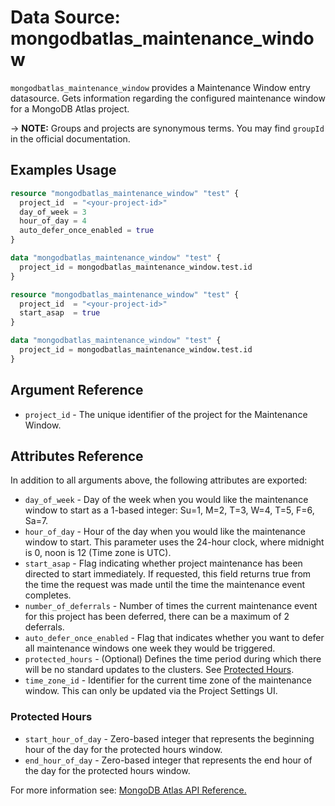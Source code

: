 # Data Source: mongodbatlas_maintenance_window

`mongodbatlas_maintenance_window` provides a Maintenance Window entry datasource. Gets information regarding the configured maintenance window for a MongoDB Atlas project.

-> **NOTE:** Groups and projects are synonymous terms. You may find `groupId` in the official documentation.

## Examples Usage

```terraform
resource "mongodbatlas_maintenance_window" "test" {
  project_id  = "<your-project-id>"
  day_of_week = 3
  hour_of_day = 4
  auto_defer_once_enabled = true
}

data "mongodbatlas_maintenance_window" "test" {
  project_id = mongodbatlas_maintenance_window.test.id
}
```


```terraform
resource "mongodbatlas_maintenance_window" "test" {
  project_id  = "<your-project-id>"
  start_asap  = true 
}

data "mongodbatlas_maintenance_window" "test" {
  project_id = mongodbatlas_maintenance_window.test.id
}
```

## Argument Reference

* `project_id` - The unique identifier of the project for the Maintenance Window.

## Attributes Reference

In addition to all arguments above, the following attributes are exported:

* `day_of_week` - Day of the week when you would like the maintenance window to start as a 1-based integer: Su=1, M=2, T=3, W=4, T=5, F=6, Sa=7.
* `hour_of_day` - Hour of the day when you would like the maintenance window to start. This parameter uses the 24-hour clock, where midnight is 0, noon is 12  (Time zone is UTC).
* `start_asap` - Flag indicating whether project maintenance has been directed to start immediately. If requested, this field returns true from the time the request was made until the time the maintenance event completes.
* `number_of_deferrals` - Number of times the current maintenance event for this project has been deferred, there can be a maximum of 2 deferrals.
* `auto_defer_once_enabled` - Flag that indicates whether you want to defer all maintenance windows one week they would be triggered.
* `protected_hours` - (Optional) Defines the time period during which there will be no standard updates to the clusters. See [Protected Hours](#protected-hours).
* `time_zone_id` - Identifier for the current time zone of the maintenance window. This can only be updated via the Project Settings UI.

### Protected Hours
* `start_hour_of_day` - Zero-based integer that represents the beginning hour of the day for the protected hours window.
* `end_hour_of_day` - Zero-based integer that represents the end hour of the day for the protected hours window.


For more information see: [MongoDB Atlas API Reference.](https://docs.atlas.mongodb.com/reference/api/maintenance-windows/)
